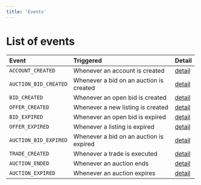 ```yaml
---
title: 'Events'
---
```


# List of events

| Event                 | Triggered                               | Detail                                        |
| :-------------------- | :-------------------------------------- | :-------------------------------------------- |
| `ACCOUNT_CREATED`     | Whenever an account is created          | [detail](/webhook/events/ACCOUNT_CREATED)     |
| `AUCTION_BID_CREATED` | Whenever a bid on an auction is created | [detail](/webhook/events/AUCTION_BID_CREATED) |
| `BID_CREATED`         | Whenever an open bid is created         | [detail](/webhook/events/BID_CREATED)         |
| `OFFER_CREATED`       | Whenever a new listing is created       | [detail](/webhook/events/OFFER_CREATED)       |
| `BID_EXPIRED`         | Whenever an open bid is expired         | [detail](/webhook/events/BID_EXPIRED)         |
| `OFFER_EXPIRED`       | Whenever a listing is expired           | [detail](/webhook/events/OFFER_EXPIRED)       |
| `AUCTION_BID_EXPIRED` | Whenever a bid on an auction is expired | [detail](/webhook/events/AUCTION_BID_EXPIRED) |
| `TRADE_CREATED`       | Whenever a trade is executed            | [detail](/webhook/events/TRADE_CREATED)       |
| `AUCTION_ENDED`       | Whenever an auction ends                | [detail](/webhook/events/AUCTION_ENDED)       |
| `AUCTION_EXPIRED`     | Whenever an auction expires             | [detail](/webhook/events/AUCTION_EXPIRED)     |
